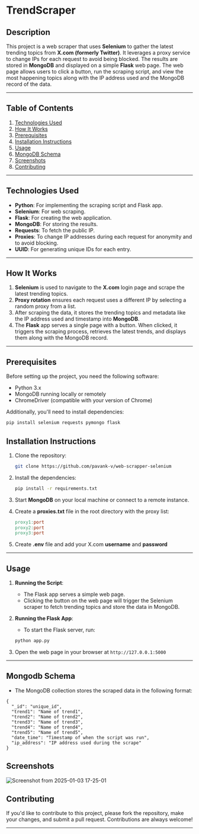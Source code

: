 # TrendScraper

## Description

This project is a web scraper that uses **Selenium** to gather the latest trending topics from **X.com (formerly Twitter)**. It leverages a proxy service to change IPs for each request to avoid being blocked. The results are stored in **MongoDB** and displayed on a simple **Flask** web page. The web page allows users to click a button, run the scraping script, and view the most happening topics along with the IP address used and the MongoDB record of the data.

---

## Table of Contents

1. [Technologies Used](#technologies-used)
2. [How It Works](#how-it-works)
3. [Prerequisites](#prerequisites)
4. [Installation Instructions](#installation-instructions)
5. [Usage](#usage)
6. [MongoDB Schema](#mongodb-schema)
7. [Screenshots](#screenshots)
8. [Contributing](#contributing)

---

## Technologies Used

- **Python**: For implementing the scraping script and Flask app.
- **Selenium**: For web scraping.
- **Flask**: For creating the web application.
- **MongoDB**: For storing the results.
- **Requests**: To fetch the public IP.
- **Proxies**: To change IP addresses during each request for anonymity and to avoid blocking.
- **UUID**: For generating unique IDs for each entry.

---

## How It Works

1. **Selenium** is used to navigate to the **X.com** login page and scrape the latest trending topics.
2. **Proxy rotation** ensures each request uses a different IP by selecting a random proxy from a list.
3. After scraping the data, it stores the trending topics and metadata like the IP address used and timestamp into **MongoDB**.
4. The **Flask** app serves a single page with a button. When clicked, it triggers the scraping process, retrieves the latest trends, and displays them along with the MongoDB record.

---

## Prerequisites

Before setting up the project, you need the following software:

- Python 3.x
- MongoDB running locally or remotely
- ChromeDriver (compatible with your version of Chrome)

Additionally, you'll need to install dependencies:

```bash
pip install selenium requests pymongo flask
```

## Installation Instructions

1. Clone the repository:
    ```bash
    git clone https://github.com/pavank-v/web-scrapper-selenium
    ```

2. Install the dependencies:
    ```bash
    pip install -r requirements.txt
    ```

3. Start **MongoDB** on your local machine or connect to a remote instance.

4. Create a **proxies.txt** file in the root directory with the proxy list:
    ```makefile
    proxy1:port
    proxy2:port
    proxy3:port
    ```
5. Create **.env** file and add your X.com **username** and **password**
---
## Usage

1. **Running the Script**:

    * The Flask app serves a simple web page.
    * Clicking the button on the web page will trigger the Selenium scraper to fetch trending topics and store the data in MongoDB.

2. **Running the Flask App**:

    * To start the Flask server, run:
    
    ```bash
    python app.py
    ```

3. Open the web page in your browser at `http://127.0.0.1:5000`
---

## Mongodb Schema
- The MongoDB collection stores the scraped data in the following format:
```
{
  "_id": "unique_id",
  "trend1": "Name of trend1",
  "trend2": "Name of trend2",
  "trend3": "Name of trend3",
  "trend4": "Name of trend4",
  "trend5": "Name of trend5",
  "date_time": "Timestamp of when the script was run",
  "ip_address": "IP address used during the scrape"
}
```
## Screenshots
![Screenshot from 2025-01-03 17-25-01](https://github.com/user-attachments/assets/278519bc-7861-442a-a0e7-d66413a576a4)


## Contributing

If you'd like to contribute to this project, please fork the repository, make your changes, and submit a pull request. Contributions are always welcome!

---
